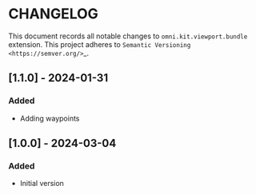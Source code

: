 # CHANGELOG

This document records all notable changes to ``omni.kit.viewport.bundle`` extension.
This project adheres to `Semantic Versioning <https://semver.org/>`_.

## [1.1.0] - 2024-01-31
### Added
- Adding waypoints

## [1.0.0] - 2024-03-04
### Added
- Initial version
